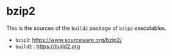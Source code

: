 # bzip2

This is the sources of the `build2` package of `bzip2` executables.
 - `bzip2`: https://www.sourceware.org/bzip2/
 - `build2` : https://build2.org

